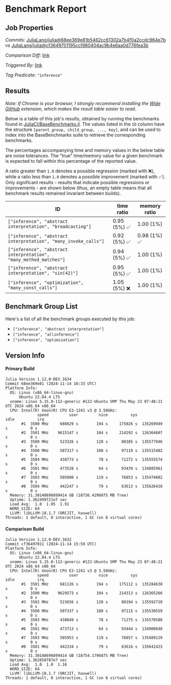 # Benchmark Report

## Job Properties

*Commits:* [JuliaLang/julia@68ee369e81b5462cc61302a7b4f0a2ccdc964e7b](https://github.com/JuliaLang/julia/commit/68ee369e81b5462cc61302a7b4f0a2ccdc964e7b) vs [JuliaLang/julia@cf3649701195ccf980404ac9b4e6aa0d776fea3b](https://github.com/JuliaLang/julia/commit/cf3649701195ccf980404ac9b4e6aa0d776fea3b)

*Comparison Diff:* [link](https://github.com/JuliaLang/julia/compare/cf3649701195ccf980404ac9b4e6aa0d776fea3b..68ee369e81b5462cc61302a7b4f0a2ccdc964e7b)

*Triggered By:* [link](https://github.com/JuliaLang/julia/pull/56560)

*Tag Predicate:* `"inference"`

## Results

*Note: If Chrome is your browser, I strongly recommend installing the [Wide GitHub](https://chrome.google.com/webstore/detail/wide-github/kaalofacklcidaampbokdplbklpeldpj?hl=en)
extension, which makes the result table easier to read.*

Below is a table of this job's results, obtained by running the benchmarks found in
[JuliaCI/BaseBenchmarks.jl](https://github.com/JuliaCI/BaseBenchmarks.jl). The values
listed in the `ID` column have the structure `[parent_group, child_group, ..., key]`,
and can be used to index into the BaseBenchmarks suite to retrieve the corresponding
benchmarks.

The percentages accompanying time and memory values in the below table are noise tolerances. The "true"
time/memory value for a given benchmark is expected to fall within this percentage of the reported value.

A ratio greater than `1.0` denotes a possible regression (marked with :x:), while a ratio less
than `1.0` denotes a possible improvement (marked with :white_check_mark:). Only significant results - results
that indicate possible regressions or improvements - are shown below (thus, an empty table means that all
benchmark results remained invariant between builds).

| ID | time ratio | memory ratio |
|----|------------|--------------|
| `["inference", "abstract interpretation", "broadcasting"]` | 0.95 (5%) :white_check_mark: | 1.00 (1%)  |
| `["inference", "abstract interpretation", "many_invoke_calls"]` | 0.92 (5%) :white_check_mark: | 0.98 (1%) :white_check_mark: |
| `["inference", "abstract interpretation", "many_method_matches"]` | 0.94 (5%) :white_check_mark: | 1.00 (1%)  |
| `["inference", "abstract interpretation", "sin(42)"]` | 0.95 (5%) :white_check_mark: | 1.00 (1%)  |
| `["inference", "optimization", "many_const_calls"]` | 1.05 (5%) :x: | 1.00 (1%)  |

## Benchmark Group List

Here's a list of all the benchmark groups executed by this job:

- `["inference", "abstract interpretation"]`
- `["inference", "allinference"]`
- `["inference", "optimization"]`

## Version Info

#### Primary Build

```
Julia Version 1.12.0-DEV.1634
Commit 68ee369e81 (2024-11-14 16:33 UTC)
Platform Info:
  OS: Linux (x86_64-linux-gnu)
      Ubuntu 22.04.4 LTS
  uname: Linux 5.15.0-112-generic #122-Ubuntu SMP Thu May 23 07:48:21 UTC 2024 x86_64 x86_64
  CPU: Intel(R) Xeon(R) CPU E3-1241 v3 @ 3.50GHz: 
              speed         user         nice          sys         idle          irq
       #1  3500 MHz     680829 s        194 s     175026 s  135269949 s          0 s
       #2  3501 MHz    9615147 s        104 s     214292 s  126364607 s          0 s
       #3  3500 MHz     523326 s        128 s      80185 s  135577946 s          0 s
       #4  3500 MHz     507317 s        108 s      97110 s  135515482 s          0 s
       #5  3504 MHz     438773 s         78 s      71272 s  135555574 s          0 s
       #6  3501 MHz     473528 s         64 s      93439 s  134885961 s          0 s
       #7  3503 MHz     505900 s        119 s      76853 s  135474082 s          0 s
       #8  3504 MHz     442247 s         79 s      63613 s  135626410 s          0 s
  Memory: 31.30148696899414 GB (18736.4296875 MB free)
  Uptime: 1.362499721e7 sec
  Load Avg:  1.0  1.05  1.91
  WORD_SIZE: 64
  LLVM: libLLVM-18.1.7 (ORCJIT, haswell)
Threads: 1 default, 0 interactive, 1 GC (on 8 virtual cores)

```

#### Comparison Build

```
Julia Version 1.12.0-DEV.1632
Commit cf36497011 (2024-11-14 15:59 UTC)
Platform Info:
  OS: Linux (x86_64-linux-gnu)
      Ubuntu 22.04.4 LTS
  uname: Linux 5.15.0-112-generic #122-Ubuntu SMP Thu May 23 07:48:21 UTC 2024 x86_64 x86_64
  CPU: Intel(R) Xeon(R) CPU E3-1241 v3 @ 3.50GHz: 
              speed         user         nice          sys         idle          irq
       #1  3501 MHz     681126 s        194 s     175112 s  135284630 s          0 s
       #2  3500 MHz    9629573 s        104 s     214313 s  126365266 s          0 s
       #3  3502 MHz     523656 s        128 s      80194 s  135592710 s          0 s
       #4  3500 MHz     507337 s        108 s      97115 s  135530559 s          0 s
       #5  3503 MHz     438849 s         78 s      71275 s  135570588 s          0 s
       #6  3501 MHz     473713 s         64 s      93444 s  134900840 s          0 s
       #7  3503 MHz     505953 s        119 s      76857 s  135489129 s          0 s
       #8  3501 MHz     442334 s         79 s      63616 s  135641423 s          0 s
  Memory: 31.30148696899414 GB (18754.1796875 MB free)
  Uptime: 1.362650787e7 sec
  Load Avg:  1.0  1.0  1.16
  WORD_SIZE: 64
  LLVM: libLLVM-18.1.7 (ORCJIT, haswell)
Threads: 1 default, 0 interactive, 1 GC (on 8 virtual cores)

```
